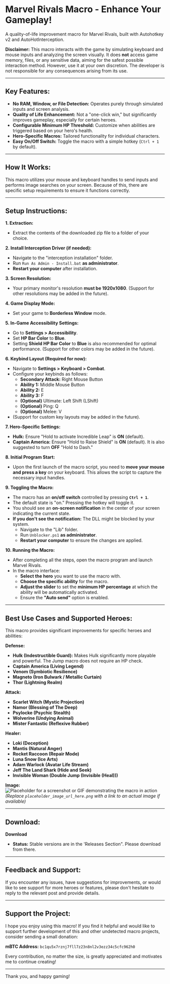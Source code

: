 # Marvel Rivals Macro - Enhance Your Gameplay!

A quality-of-life improvement macro for Marvel Rivals, built with Autohotkey v2 and AutoHotInterception.

**Disclaimer:** This macro interacts with the game by simulating keyboard and mouse inputs and analyzing the screen visually. It does **not** access game memory, files, or any sensitive data, aiming for the safest possible interaction method. However, use it at your own discretion. The developer is not responsible for any consequences arising from its use.

---

## Key Features:

* **No RAM, Window, or File Detection:** Operates purely through simulated inputs and screen analysis.
* **Quality of Life Enhancement:** Not a "one-click win," but significantly improves gameplay, especially for certain heroes.
* **Configurable Minimum HP Threshold:**  Customize when abilities are triggered based on your hero's health.
* **Hero-Specific Macros:**  Tailored functionality for individual characters.
* **Easy On/Off Switch:** Toggle the macro with a simple hotkey (`Ctrl + 1` by default).

---

## How It Works:

This macro utilizes your mouse and keyboard handles to send inputs and performs image searches on your screen. Because of this, there are specific setup requirements to ensure it functions correctly.

---

## Setup Instructions:

**1. Extraction:**

   * Extract the contents of the downloaded zip file to a folder of your choice.

**2. Install Interception Driver (if needed):**

   * Navigate to the "interception installation" folder.
   * Run `Run As Admin - Install.bat` **as administrator**.
   * **Restart your computer** after installation.

**3. Screen Resolution:**

   * Your primary monitor's resolution **must be 1920x1080**. (Support for other resolutions may be added in the future).

**4. Game Display Mode:**

   * Set your game to **Borderless Window** mode.

**5. In-Game Accessibility Settings:**

   * Go to **Settings > Accessibility**.
   * Set **HP Bar Color** to **Blue**.
   * Setting **Shield HP Bar Color** to **Blue** is also recommended for optimal performance. (Support for other colors may be added in the future).

**6. Keybind Layout (Required for now):**

   * Navigate to **Settings > Keyboard > Combat**.
   * Configure your keybinds as follows:
     * **Secondary Attack:** Right Mouse Button
     * **Ability 1:** Middle Mouse Button
     * **Ability 2:** E
     * **Ability 3:** F
     * **(Optional)** Ultimate: Left Shift (LShift)
     * **(Optional)** Ping: Q
     * **(Optional)** Melee: V
   * (Support for custom key layouts may be added in the future).

**7. Hero-Specific Settings:**

   * **Hulk:** Ensure "Hold to activate Incredible Leap" is **ON** (default).
   * **Captain America:** Ensure "Hold to Raise Shield" is **ON** (default). It is also suggested to turn **OFF** "Hold to Dash."

**8. Initial Program Start:**

   * Upon the first launch of the macro script, you need to **move your mouse and press a key** on your keyboard. This allows the script to capture the necessary input handles.

**9. Toggling the Macro:**

   * The macro has an **on/off switch** controlled by pressing **`Ctrl + 1`**.
   * The default state is "on." Pressing the hotkey will toggle it.
   * You should see an **on-screen notification** in the center of your screen indicating the current state.
   * **If you don't see the notification:** The DLL might be blocked by your system.
     * Navigate to the "Lib" folder.
     * Run `Unblocker.ps1` **as administrator**.
     * **Restart your computer** to ensure the changes are applied.

**10. Running the Macro:**

   * After completing all the steps, open the macro program and launch Marvel Rivals.
   * In the macro interface:
     * **Select the hero** you want to use the macro with.
     * **Choose the specific ability** for the macro.
     * **Adjust the slider** to set the **minimum HP percentage** at which the ability will be automatically activated.
     * Ensure the **"Auto send"** option is enabled.

---

## Best Use Cases and Supported Heroes:

This macro provides significant improvements for specific heroes and abilities:

**Defense:**

* **Hulk (Indestructible Guard):** Makes Hulk significantly more playable and powerful. The Jump macro does not require an HP check.
* **Captain America (Living Legend)**
* **Venom (Symbiotic Resilience)**
* **Magneto (Iron Bulwark / Metallic Curtain)**
* **Thor (Lightning Realm)**

**Attack:**

* **Scarlet Witch (Mystic Projection)**
* **Namor (Blessing of The Deep)**
* **Psylocke (Psychic Stealth)**
* **Wolverine (Undying Animal)**
* **Mister Fantastic (Reflexive Rubber)**

**Healer:**

* **Loki (Deception)**
* **Mantis (Natural Anger)**
* **Rocket Raccoon (Repair Mode)**
* **Luna Snow (Ice Arts)**
* **Adam Warlock (Avatar Life Stream)**
* **Jeff The Land Shark (Hide and Seek)**
* **Invisible Woman (Double Jump (Invisible (Heal)))**

**Image:**
![Placeholder for a screenshot or GIF demonstrating the macro in action](placeholder_image_url_here.png)
*(Replace `placeholder_image_url_here.png` with a link to an actual image if available)*

---

## Download:

**Download**

* **Status:** Stable versions are in the 'Releases Section". Please download from there.

---

## Feedback and Support:

If you encounter any issues, have suggestions for improvements, or would like to see support for more heroes or features, please don't hesitate to reply to the relevant post and provide details.

---

## Support the Project:

I hope you enjoy using this macro! If you find it helpful and would like to support further development of this and other undetected macro projects, consider sending a small donation:

**mBTC Address:** `bc1qu5x7rznj7fll7z23n8nl2v3ezz34c5cfc962h0`

Every contribution, no matter the size, is greatly appreciated and motivates me to continue creating!

---

Thank you, and happy gaming!